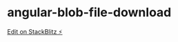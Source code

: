 # angular-blob-file-download

[Edit on StackBlitz ⚡️](https://stackblitz.com/edit/angular-blob-file-download-t5zn8e)